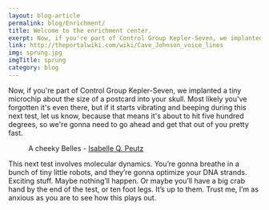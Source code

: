 ```yaml
---
layout: blog-article
permalink: blog/Enrichment/
title: Welcome to the enrichment center.
exerpt: Now, if you're part of Control Group Kepler-Seven, we implanted a tiny microchip about the size of a postcard into your skull.
link: http://theportalwiki.com/wiki/Cave_Johnson_voice_lines
img: sprung.jpg
imgTitle: sprung
category: blog
---
```


Now, if you're part of Control Group Kepler-Seven, we implanted a tiny microchip about the size of a postcard into your skull. Most likely you've forgotten it's even there, but if it starts vibrating and beeping during this next test, let us know, because that means it's about to hit five hundred degrees, so we're gonna need to go ahead and get that out of you pretty fast.

<figure class="mp-post-figure">
  <div class="mp-post-img" style="background-image:url('../../assets/images/belles.png')" alt="Ms. Cute la Belles"></div>
  <figcaption class="mp-post-caption">A cheeky Belles - <a href="https://www.flickr.com/photos/29127438@N02/"  target="_blank" >Isabelle Q. Peutz</a></figcaption>
</figure>

This next test involves molecular dynamics. You’re gonna breathe in a bunch of tiny little robots, and they’re gonna optimize your DNA strands. Exciting stuff. Maybe nothing’ll happen. Or maybe you’ll have a big crab hand by the end of the test, or ten foot legs. It’s up to them. Trust me, I’m as anxious as you are to see how this plays out.
